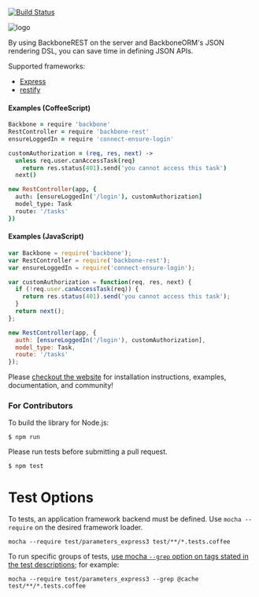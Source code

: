[![Build Status](https://secure.travis-ci.org/vidigami/backbone-rest.png)](http://travis-ci.org/vidigami/backbone-rest)

![logo](https://github.com/vidigami/backbone-rest/raw/master/media/logo.png)

By using BackboneREST on the server and BackboneORM's JSON rendering DSL, you can save time in defining JSON APIs.

Supported frameworks:

* [Express](http://expressjs.com/)
* [restify](http://mcavage.me/node-restify)


#### Examples (CoffeeScript)

```coffeescript
Backbone = require 'backbone'
RestController = require 'backbone-rest'
ensureLoggedIn = require 'connect-ensure-login'

customAuthorization = (req, res, next) ->
  unless req.user.canAccessTask(req)
    return res.status(401).send('you cannot access this task')
  next()

new RestController(app, {
  auth: [ensureLoggedIn('/login'), customAuthorization]
  model_type: Task
  route: '/tasks'
})
```

#### Examples (JavaScript)

```javascript
var Backbone = require('backbone');
var RestController = require('backbone-rest');
var ensureLoggedIn = require('connect-ensure-login');

var customAuthorization = function(req, res, next) {
  if (!req.user.canAccessTask(req)) {
    return res.status(401).send('you cannot access this task');
  }
  return next();
};

new RestController(app, {
  auth: [ensureLoggedIn('/login'), customAuthorization],
  model_type: Task,
  route: '/tasks'
});
```


Please [checkout the website](http://vidigami.github.io/backbone-orm/backbone-rest.html) for installation instructions, examples, documentation, and community!


### For Contributors

To build the library for Node.js:

```
$ npm run
```

Please run tests before submitting a pull request.

```
$ npm test
```

# Test Options

To tests, an application framework backend must be defined. Use `mocha --require` on the desired framework loader.

```
mocha --require test/parameters_express3 test/**/*.tests.coffee
```

To run specific groups of tests, [use mocha `--grep` option on tags stated in the test descriptions](https://github.com/visionmedia/mocha/wiki/Tagging); for example:

```
mocha --require test/parameters_express3 --grep @cache test/**/*.tests.coffee
```

